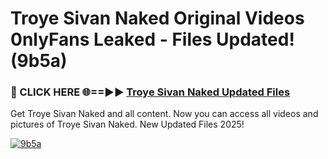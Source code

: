 # Troye Sivan Naked Original Videos 0nlyFans Leaked - Files Updated! (9b5a)

<h3>🔴 CLICK HERE 🌐==►► <a href="https://tinyurl.com/yckcrads" rel="nofollow">Troye Sivan Naked Updated Files</a></h3>

Get Troye Sivan Naked and all content. Now you can access all videos and pictures of Troye Sivan Naked. New Updated Files 2025!

[![9b5a](https://i.imgur.com/hpKpOFt.gif)](https://tinyurl.com/yckcrads)
